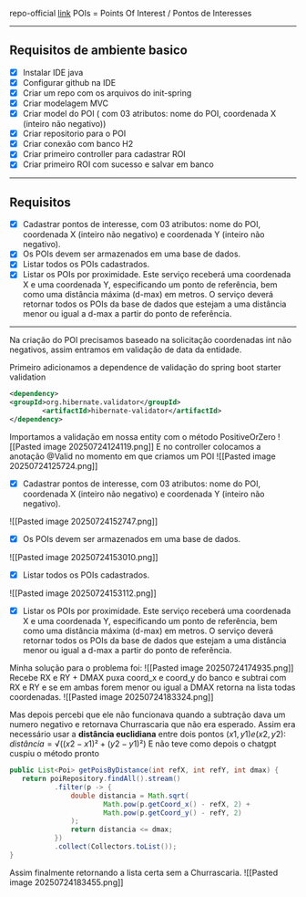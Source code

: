 repo-official [link](https://github.com/backend-br/desafios/blob/master/points-of-interest/PROBLEM.md)
POIs = Points Of Interest /  Pontos de Interesses

---
## Requisitos de ambiente basico
- [x] Instalar IDE java
- [x] Configurar github na IDE 
- [x] Criar um repo com os arquivos do init-spring
- [x] Criar modelagem MVC
- [x] Criar model do POI ( com 03 atributos: nome do POI, coordenada X (inteiro não negativo))
- [x] Criar repositorio para o POI
- [x] Criar conexão com banco H2
- [x] Criar primeiro controller para cadastrar ROI
- [x] Criar primeiro ROI com sucesso e salvar em banco
---
## Requisitos
- [x] Cadastrar pontos de interesse, com 03 atributos: nome do POI, coordenada X (inteiro não negativo) e coordenada Y (inteiro não negativo).
- [x] Os POIs devem ser armazenados em uma base de dados.
- [x] Listar todos os POIs cadastrados.
- [x] Listar os POIs por proximidade. Este serviço receberá uma coordenada X e uma coordenada Y, especificando um ponto de referência, bem como uma distância máxima (d-max) em metros. O serviço deverá retornar todos os POIs da base de dados que estejam a uma distância menor ou igual a d-max a partir do ponto de referência.
---
Na criação do POI precisamos baseado na solicitação coordenadas int não negativos, assim entramos em validação de data da entidade.

Primeiro adicionamos a dependence de validação do spring boot starter validation 
~~~xml
<dependency>  
<groupId>org.hibernate.validator</groupId> 
	    <artifactId>hibernate-validator</artifactId>  
</dependency>
~~~
Importamos a validação em nossa entity com o método PositiveOrZero
![[Pasted image 20250724124119.png]]
E no controller colocamos a anotação @Valid no momento em que criamos um POI
![[Pasted image 20250724125724.png]]
- [x] Cadastrar pontos de interesse, com 03 atributos: nome do POI, coordenada X (inteiro não negativo) e coordenada Y (inteiro não negativo).

![[Pasted image 20250724152747.png]]
- [x] Os POIs devem ser armazenados em uma base de dados.

![[Pasted image 20250724153010.png]]
- [x] Listar todos os POIs cadastrados.

![[Pasted image 20250724153112.png]]
- [x] Listar os POIs por proximidade. Este serviço receberá uma coordenada X e uma coordenada Y, especificando um ponto de referência, bem como uma distância máxima (d-max) em metros. O serviço deverá retornar todos os POIs da base de dados que estejam a uma distância menor ou igual a d-max a partir do ponto de referência.

Minha solução para o problema foi:
![[Pasted image 20250724174935.png]]
Recebe RX e RY + DMAX
puxa coord_x e coord_y do banco e subtrai com RX e RY e se em ambas forem menor ou igual a DMAX retorna na lista todas coordenadas.
![[Pasted image 20250724183324.png]]

Mas depois percebi que ele não funcionava quando a subtração dava um numero negativo e retornava Churrascaria que não era esperado.
Assim era necessário usar a
 **distância euclidiana** entre dois pontos
  $(x1, y1) e (x2, y2):$
 $distância = √((x2 - x1)² + (y2 - y1)²)$
 E não teve como depois o chatgpt cuspiu o método pronto
 ~~~java
 public List<Poi> getPoisByDistance(int refX, int refY, int dmax) {
    return poiRepository.findAll().stream()
            .filter(p -> {
                double distancia = Math.sqrt(
                        Math.pow(p.getCoord_x() - refX, 2) +
                        Math.pow(p.getCoord_y() - refY, 2)
                );
                return distancia <= dmax;
            })
            .collect(Collectors.toList());
}

 ~~~~
 Assim finalmente retornando a lista certa sem a Churrascaria.
 ![[Pasted image 20250724183455.png]]